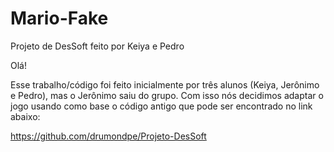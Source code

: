 # Mario-Fake
Projeto de DesSoft feito por Keiya e Pedro

Olá!

Esse trabalho/código foi feito inicialmente por três alunos (Keiya, Jerônimo e Pedro), mas o Jerônimo saiu do grupo.
Com isso nós decidimos adaptar o jogo usando como base o código antigo que pode ser encontrado no link abaixo:

https://github.com/drumondpe/Projeto-DesSoft

